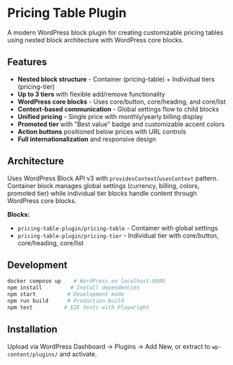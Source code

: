 # Pricing Table Plugin

A modern WordPress block plugin for creating customizable pricing tables using nested block architecture with WordPress core blocks.

## Features

- **Nested block structure** - Container (pricing-table) + Individual tiers (pricing-tier)
- **Up to 3 tiers** with flexible add/remove functionality
- **WordPress core blocks** - Uses core/button, core/heading, and core/list
- **Context-based communication** - Global settings flow to child blocks
- **Unified pricing** - Single price with monthly/yearly billing display
- **Promoted tier** with "Best value" badge and customizable accent colors
- **Action buttons** positioned below prices with URL controls
- **Full internationalization** and responsive design

## Architecture

Uses WordPress Block API v3 with `providesContext`/`usesContext` pattern. Container block manages global settings (currency, billing, colors, promoted tier) while individual tier blocks handle content through WordPress core blocks.

**Blocks:**
- `pricing-table-plugin/pricing-table` - Container with global settings
- `pricing-table-plugin/pricing-tier` - Individual tier with core/button, core/heading, core/list

## Development

```bash
docker compose up    # WordPress on localhost:8080
npm install         # Install dependencies
npm start          # Development mode
npm run build      # Production build
npm test          # E2E tests with Playwright
```

## Installation

Upload via WordPress Dashboard → Plugins → Add New, or extract to `wp-content/plugins/` and activate.
